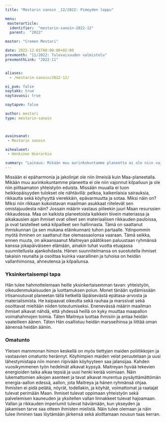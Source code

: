 ```yaml
---
title: "Mestarin sanoin _12/2022: Pimeyden loppu"

menu:
 masterarticle:
  identifier:  "mestarin-sanoin-2022-12"
  parent:  "2022"

master: "Cremen Mestari"

date: 2022-12-01T00:00:00+02:00
prevmonth: "11/2022: Tulevaisuuden valmistelu"
prevmonthLink: "2022-11"


aliases:
  - /mestarin-sanoin/2022-12/

ei_pvm: false
naytakk: true
naytavuosi: true

naytapvm: false

author: mestari
type: mestarin-sanoin



avainsanat:
 - Mestarin sanoin

aihealueet:
 - Henkinen Hierarkia

summary: "Lainaus: Mikään muu aurinkokuntamme planeetta ei ole niin vajonnut kilpailuun ja ole niin piittaamaton yhteistyön eduista. Missään muualla ei tuon heikkopäisyyden tulokset ole nähtävillä: pelkoa, kaikenlaisia sairauksia, rikkautta sekä köyhyyttä vierekkäin, epävarmuutta ja sotaa. Miksi näin on?"
---
```

Missään ei epäharmonia ja jakolinjat ole niin ilmeisiä kuin Maa-planeetalla. Mikään muu aurinkokuntamme planeetta ei ole niin vajonnut kilpailuun ja ole niin piittaamaton yhteistyön eduista. Missään muualla ei tuon heikkopäisyyden tulokset ole nähtävillä: pelkoa, kaikenlaisia sairauksia, rikkautta sekä köyhyyttä vierekkäin, epävarmuutta ja sotaa. Miksi näin on? Miksi niin rikkaan kukoistavan maailman asukkaat riitelevät sen omistajuudesta näin? Jossain määrin vastaus piileekin juuri Maan resurssien rikkaudessa. Maa on kaikista planeetoista kaikkein tiivein materiassa ja aikakausien ajan ihmiset ovat olleet sen materiaalisen rikkauden pauloissa, ja ovat taistelleet sekä kilpailleet sen hallinnasta. Tämä on saattanut ihmiskunnan (ja sen mukana eläinkunnan) tuhon partaalle. Ydinpommin myötä ihminen on saattanut itse olemassaolonsa vaaraan. Tämä seikka, ennen muuta, on aikaansaanut Maitreyan päätöksen paluustaan ryhmänsä kanssa jokapäiväiseen elämään, ainakin tuhat vuotta etuajassa suunnitellusta ajankohdasta. Hänen suunnitelmansa on suostutella ihmiset takaisin reunalta ja osoittaa kuinka vaarallinen ja tuhoisa on heidän vallanhimonsa, ahneutensa ja kilpailunsa.

### Yksinkertaisempi tapa
Hän tulee hahmottelemaan heille yksinkertaisemman tavan: yhteistyön, oikeudenmukaisuuden ja luottamuksen polun. Monet tänään sydämissään irtisanoutuvat planeetan tällä hetkellä läpäisevästä epätasa-arvosta ja materialismista. He kaipaavat oikeutta sekä rauhaa ja marssivat sekä osoittavat mieltään niiden toteutumiseksi. Enenevässä määrin maailman ihmiset alkavat nähdä, että yhdessä heillä on kyky muuttaa maapallon voimahahmojen toimia. Täten Maitreya luottaa ihmisiin ja antaa heidän vaateilleen äänen. Täten Hän osallistuu heidän marsseihinsa ja liittää oman äänensä heidän ääniin.

### Omatunto
Yleisen mammonan himon keskellä on myös tiettyjen maiden poliitikkojen ja vastaavien omatunto herännyt. Köyhimpien maiden velat peruutetaan ja uusi lähestymistapa niin monen riipivään köyhyyteen saa jalansijaa. Kahden vuosikymmenen työn hedelmät alkavat kypsyä. Maitreyan hyvää tekevien energioiden taika alkaa tepsiä ja uusi henki kerää voimiaan. Näin lukemattomien aikojen asenteet ja tavat alkavat murentua pysäyttämättömän energia-aallon edessä, aallon, jota Maitreya ja hänen ryhmänsä ohjaa. Ihmisten ei pidä pelätä, nöyrät, todellakin, ja köyhät, voimattomat ja raatajat tulevat perimään Maan. Ihmiset tulevat oppimaan yhteistyön sekä palvelemisen kauneuden ja yksitellen vallan linnakkeet tulevat hajoamaan. Vallan ja rikkauden imperiumit tulevat häviämään, kun ykseyden ja jakamisen tarve saa otteen ihmisten mielistä. Näin tulee olemaan ja näin tulee ihminen taas löytämään järkensä sekä aloittamaan nousun taas kerran.
